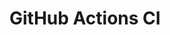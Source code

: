 # GitHub Actions CI



































































































































































































































































































































































































